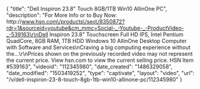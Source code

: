 {
    "title": "Dell Inspiron 23.8\" Touch 8GB\/1TB Win10 AllinOne PC",
    "description": "For More Info or to Buy Now: http:\/\/www.hsn.com\/products\/seo\/8350872?rdr=1&sourceid=youtube&cm_mmc=Social-_-Youtube-_-ProductVideo-_-539163\r\nDell Inspiron 23.8\" Touchscreen Full HD IPS, Intel Pentium QuadCore, 8GB RAM, 1TB HDD Windows 10 AllinOne Desktop Computer with Software and Services\nCraving a big computing experience without the...\r\nPrices shown on the previously recorded video may not represent the current price.  View hsn.com to view the current selling price. HSN Item #539163",
    "videoid": "112345980",
    "date_created": "1486329058",
    "date_modified": "1503419252",
    "type": "captivate",
    "layout": "video",
    "url": "\/v\/dell-inspiron-23-8-touch-8gb-1tb-win10-allinone-pc\/112345980"
}